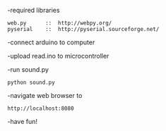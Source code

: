 -required libraries

    web.py      ::  http://webpy.org/
    pyserial    ::  http://pyserial.sourceforge.net/
    
-connect arduino to computer

-upload read.ino to microcontroller

-run sound.py

    python sound.py
 
-navigate web browser to
  
    http://localhost:8080

-have fun!